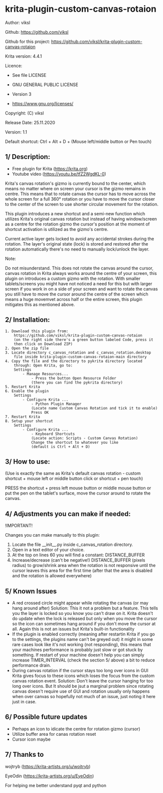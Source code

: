 # krita-plugin-custom-canvas-rotaion

Author: viksl

Github: https://github.com/viksl

Github for this project: https://github.com/viksl/krita-plugin-custom-canvas-rotaion

Krita version: 4.4.1

Licence:
- See file LICENSE

- GNU GENERAL PUBLIC LICENSE

- Version 3

- <https://www.gnu.org/licenses/>

Copyright: (C) viksl

Release Date: 25.11.2020

Version: 1.1

Default shortcut: Ctrl + Alt + D + (Mouse left/middle button or Pen touch)

## 1/ Description:

  - Free plugin for Krita (<https://krita.org>)
  - Youtube video (<https://youtu.be/tfZ2WgdKL-0>)

  Krita's canvas rotation's gizmo is currently bound to the center, which means
  no matter where on screen your cursor is the gizmo remains in centre.
  This means that to rotate canvas the cursor has to move across the whole screen
  for a full 360° rotation or you have to move the cursor closer to the
  center of the screen to use shorter circular movement for the rotation.

  This plugin introduces a new shortcut and a semi-new function which
  utilizes Krita's original canvas rotation but instead of having 
  window/screen as a centre for the rotation gizmo the cursor's position
  at the moment of shortcut activation is utilized as the gizmo's centre.

  Current active layer gets locked to avoid any accidental strokes during
  the rotation. The layer's original state (lock) is stored and restored
  after the rotation automatically there's no need to manually lock/unlock
  the layer.

  Note:

  Do not misunderstand. This does not rotate the canvas around the
  cursor, canvas rotation in Krita always works around the centre
  of your screen, this plugin on introduces a custom gizmo with the
  rotation.
  With smaller tablets/screens you might have not noticed a need for
  this but with larger screen if you work in on a side of your screen
  and want to rotate the canvas you still have to move the cursor
  around the centre of the screen which means a huge movemvet across
  half or the entire screen, this plugin mitigates this as mentioned
  above.

## 2/ Installation:

    1. Download this plugin from:
        https://github.com/viksl/krita-plugin-custom-canvas-rotaion
        (on the right side there's a green button labeled Code, press it
        then click on Download ZIP)
    2. Open the zip file
    3. Locate directory c_canvas_rotation and c_canvas_rotation.desktop
        file inside krita-plugin-custom-canvas-rotaion-main directory
    4. Copy the file and the directory to pykrita directory located
        through: Open Krita, go to:
        Settings
            - Manage Resources...
                - Press the button Open Resource Folder
                (there you can find the pykrita directory)
    5. Restart Krita
    6. Enable the plugin
        Settings
            - Configure Krita ...
                - Python Plugin Manager
                (Locate name Custom Canvas Rotation and tick it to enable)
                Press OK
    7. Restart Krita
    8. Setup your shortcut
        Settings
            - Configure Krita ...
                - Keyboard Shortcuts
                (Locate action: Scripts - Custom Canvas Rotation)
                Change the shortcut to whatever you like
                (default is Ctrl + Alt + D)

## 3/ How to use:

(Use is exactly the same as Krita's default canvas rotation - custom shortcut + mouse left or middle button click or shortcut + pen touch)

PRESS the shortcut + press left mouse button or middle mouse button or put the pen on the tablet's surface, move the cursor around to rotate the canvas.

## 4/ Adjustments you can make if needed:

  !IMPORTANT!

  Changes you can make manually to this plugin:
  1. Locate the file \_\_init\_\_.py inside c_canvas_rotation directory.
  2. Open in a text editor of your choice.
  3. At the top on lines 60 you will find a constant:
      DISTANCE_BUFFER
  4. Increase/decrease (can't be negative!) DISTANCE_BUFFER (pixels radius)
      to grow/shrink area when the rotation is not responsive until the
      cursor leaves this area for the first time (after that the area
      is disabled and the rotation is allowed everywhere)

## 5/ Known Issues
- A red crossed circle might appear while rotating the canvas (or may hang around after)
    Solution:   This it not a problem but a feature. This tells you the layer is locked
                so you know you can't draw on it. Krita doesn't do update when the lock
                is released but only when you move the cursor so the icon can sometimes
                hang around if you don't move the cursor at all.
                Again this is not an issues but Krita's built-in functionality
- If the plugin is enabled correctly (meaning after restartin Krita if you go to
    the settings, the plugins name can't be greyed out) it might in some rare
    cases look like it's not working (not responding), this means that your machines
    performance is probably just slow or got stuck by something. If restart of your machine
    doesn't help you can simply increase TIMER_INTERVAL (check the section 5/ above) a bit
    to reduce performance drain.
- During canvas rotation if the cursor stays too long over icons in GUI Krita gives focus to
    these icons which loses the focus from the custom canvas rotation event.
    Solution:   Don't leave the cursor hanging for too long over icons. But
                It should be jsut a marginal problem since rotating canvas doesn't require
                use of GUI and rotation usually only happens when over canvas so hopefully
                not much of an issue, just noting it here just in case.

## 6/ Possible future updates

- Perhaps an icon to idicate the centre for rotation gizmo (cursor)
- Utilize buffer area for canas rotation reset
- Cursor icon maybe

## 7/ Thanks to

wojtryb (<https://krita-artists.org/u/wojtryb>)

EyeOdin (<https://krita-artists.org/u/EyeOdin>)

For helping me better understand pyqt and python